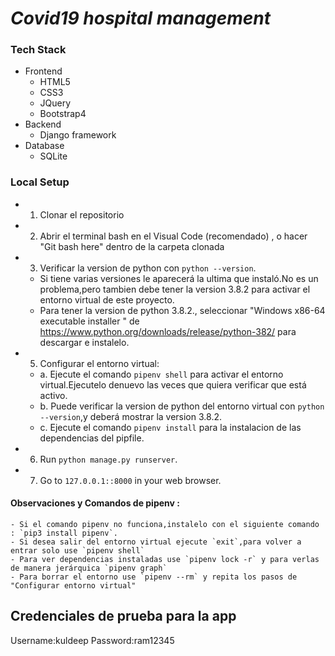 # _Covid19 hospital management_


<!-- about us & view patient -->
### Tech Stack
- Frontend
	- HTML5
	- CSS3
	- JQuery
    - Bootstrap4
- Backend
    - Django framework
- Database
    - SQLite

### Local Setup
- 1. Clonar el repositorio
- 2. Abrir el terminal bash en el Visual Code (recomendado) , o hacer "Git bash here" dentro de la carpeta clonada
- 3. Verificar la version de python con `python --version`.
	- Si tiene varias versiones le aparecerá la ultima que instaló.No es un problema,pero tambien debe tener la version 3.8.2 para activar el entorno virtual de este proyecto.
	- Para tener la version de python 3.8.2., seleccionar "Windows x86-64 executable installer " de https://www.python.org/downloads/release/python-382/ para descargar e instalelo.
- 5. Configurar el entorno virtual:	
	- a. Ejecute el comando `pipenv shell` para activar el entorno virtual.Ejecutelo denuevo las veces que quiera verificar que está activo.
	- b. Puede verificar la version de python del entorno virtual con `python --version`,y deberá mostrar la version 3.8.2.
	- c. Ejecute el comando `pipenv install` para la instalacion de las dependencias del pipfile.
- 6. Run `python manage.py runserver`.
- 7. Go to `127.0.0.1::8000` in your web browser.

#### Observaciones y Comandos de pipenv : 
	- Si el comando pipenv no funciona,instalelo con el siguiente comando : `pip3 install pipenv`.
	- Si desea salir del entorno virtual ejecute `exit`,para volver a entrar solo use `pipenv shell`
	- Para ver dependencias instaladas use `pipenv lock -r` y para verlas de manera jerárquica `pipenv graph`
	- Para borrar el entorno use `pipenv --rm` y repita los pasos de "Configurar entorno virtual" 

## Credenciales de prueba para la app 
Username:kuldeep
Password:ram12345